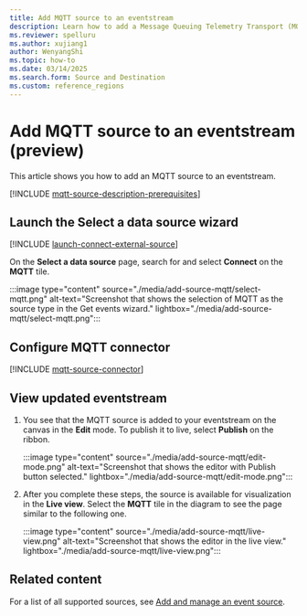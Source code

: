```yaml
---
title: Add MQTT source to an eventstream
description: Learn how to add a Message Queuing Telemetry Transport (MQTT) source to an eventstream. This feature is currently in preview.
ms.reviewer: spelluru
ms.author: xujiang1
author: WenyangShi
ms.topic: how-to
ms.date: 03/14/2025
ms.search.form: Source and Destination
ms.custom: reference_regions
---
```


# Add MQTT source to an eventstream (preview)
This article shows you how to add an MQTT source to an eventstream. 

[!INCLUDE [mqtt-source-description-prerequisites](./includes/mqtt-source-description-prerequisites.md)]

## Launch the Select a data source wizard
[!INCLUDE [launch-connect-external-source](./includes/launch-connect-external-source.md)]

On the **Select a data source** page, search for and select **Connect** on the **MQTT** tile.

:::image type="content" source="./media/add-source-mqtt/select-mqtt.png" alt-text="Screenshot that shows the selection of MQTT as the source type in the Get events wizard." lightbox="./media/add-source-mqtt/select-mqtt.png":::

## Configure MQTT connector
[!INCLUDE [mqtt-source-connector](./includes/mqtt-source-connector.md)]

## View updated eventstream

1. You see that the MQTT source is added to your eventstream on the canvas in the **Edit** mode. To publish it to live, select **Publish** on the ribbon.

    :::image type="content" source="./media/add-source-mqtt/edit-mode.png" alt-text="Screenshot that shows the editor with Publish button selected." lightbox="./media/add-source-mqtt/edit-mode.png":::
1. After you complete these steps, the source is available for visualization in the **Live view**. Select the **MQTT** tile in the diagram to see the page similar to the following one.

    :::image type="content" source="./media/add-source-mqtt/live-view.png" alt-text="Screenshot that shows the editor in the live view." lightbox="./media/add-source-mqtt/live-view.png":::

## Related content
For a list of all supported sources, see [Add and manage an event source](add-manage-eventstream-sources.md).
